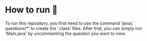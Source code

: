 # How to run 💎

To run this repository, you first need to use the command 'javac questions/\*' to create the '.class' files. After that, you can simply run 'Main.java' by uncommenting the question you want to view.
